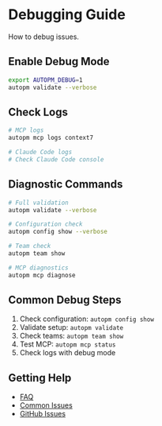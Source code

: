 # Debugging Guide

How to debug issues.

## Enable Debug Mode

```bash
export AUTOPM_DEBUG=1
autopm validate --verbose
```

## Check Logs

```bash
# MCP logs
autopm mcp logs context7

# Claude Code logs
# Check Claude Code console
```

## Diagnostic Commands

```bash
# Full validation
autopm validate --verbose

# Configuration check
autopm config show --verbose

# Team check
autopm team show

# MCP diagnostics
autopm mcp diagnose
```

## Common Debug Steps

1. Check configuration: `autopm config show`
2. Validate setup: `autopm validate`
3. Check teams: `autopm team show`
4. Test MCP: `autopm mcp status`
5. Check logs with debug mode

## Getting Help

- [FAQ](faq.md)
- [Common Issues](common-issues.md)
- [GitHub Issues](https://github.com/rafeekpro/ClaudeAutoPM/issues)
